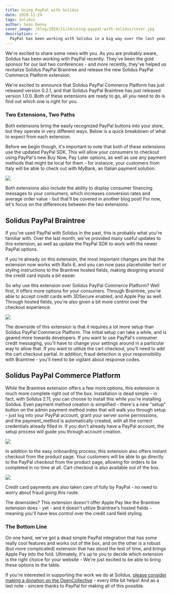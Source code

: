 ```yaml
---
title: Using PayPal with Solidus
date: 2020-11-24
tags: Solidus
author: Sean Denny
cover_image: /blog/2020/11/24/using-paypal-with-solidus/cover.jpg
description: >
  PayPal has been working with Solidus in a big way over the last year, find out what's new in the world of payment gateways, and which one makes more sense for your store.
---
```


We're excited to share some news with you. As you are probably aware, Solidus has been working with PayPal recently. They've been the gold sponsor for our last two conferences - and more recently, they've helped us revitalize Solidus PayPal Braintree and release the new Solidus PayPal Commerce Platform extension.

We're excited to announce that Solidus PayPal Commerce Platform has just released version 0.2.1, and that Solidus PayPal Braintree has just released version 1.0.0. Both of these extensions are ready to go, all _you_ need to do is find out which one is right for you.

### Two Extensions, Two Paths

Both extensions bring the easily recognized PayPal buttons into your store, but they operate in very different ways. Below is a quick breakdown of what to expect from each extension.

Before we begin though, it's important to note that both of these extensions use the updated PayPal SDK. This will allow your consumers to checkout using PayPal's new Buy Now, Pay Later options, as well as use any payment methods that might be local for them - for instance, your customers from Italy will be able to check out with MyBank, an Italian payment solution.

<img src="/blog/2020/11/24/using-paypal-with-solidus/de.png" />

Both extensions also include the ability to display consumer financing messages to your consumers, which increases conversion rates and average order value - but that'll be covered in another blog post! For now, let's focus on the differences between the two extensions.

## Solidus PayPal Braintree

If you've used PayPal with Solidus in the past, this is probably what you're familiar with. Over the last month, we've provided many useful updates to this extension, as well as update the PayPal SDK to work with the newer PayPal options.

If you're already on this extension, the most important changes are that the extension now works with Rails 6, and you can now pass placeholder text or styling instructions to the Braintree hosted fields, making designing around the credit card inputs a bit easier.

So why use this extension over Solidus PayPal Commerce Platform? Well first, it offers more options for your consumers. Through Braintree, you're able to accept credit cards with 3DSecure enabled, and Apple Pay as well. Through hosted fields, you're also given a bit more control over the checkout experience. 

<img src="/blog/2020/11/24/using-paypal-with-solidus/placeholder.png" />

The downside of this extension is that it requires a lot more setup than Solidus PayPal Commerce Platform. The initial setup can take a while, and is geared more towards developers. If you want to use PayPal's consumer credit messaging, you'll have to change your settings around in a particular way to allow that. If you want to utilize the cart checkout, you'll need to add the cart checkout partial. In addition, fraud detection is your responsibility with Braintree - you'll need to be vigilant about response codes.

## Solidus PayPal Commerce Platform

While the Braintree extension offers a few more options, this extension is much more complete right out of the box. Installation is dead simple - in fact, with Solidus 2.11, you can choose to install this while you're installing Solidus. Even payment method creation is simplified - there's a new "setup" button on the admin payment method index that will walk you through setup - just log into your PayPal account, grant your server some permissions, and the payment_method is automatically created, with all the correct credentials already filled in. If you don't already have a PayPal account, the setup process will guide you through account creation.

<img src="/blog/2020/11/24/using-paypal-with-solidus/onboarding.png" />

In addition to the easy onboarding process, this extension also offers instant checkout from the product page. Your customers will be able to go directly to the PayPal checkout from the product page, allowing for orders to be completed in no time at all. Cart checkout is also available out of the box.

<img src="/blog/2020/11/24/using-paypal-with-solidus/product.png" />

Credit card payments are also taken care of fully by PayPal - no need to worry about fraud going this route.

The downsides? This extension doesn't offer Apple Pay like the Braintree extension does - yet - and it doesn't utilize Braintree's hosted fields - meaning you'll have less control over the credit card field styling.

### The Bottom Line

On one hand, we've got a dead simple PayPal integration that has some really cool features and works out of the box, and on the other is a robust (but more complicated) extension that has stood the test of time, and brings Apple Pay into the fold. Ultimately, it's up to you to decide which extension is the right choice for your website - We're just excited to be able to bring these options to the table.

If you're interested in supporting the work we do at Solidus, [please consider making a donation on the OpenCollective](https://opencollective.com/solidus) - every little bit helps! And as a last note - sincere thanks to PayPal for making all of this possible.
